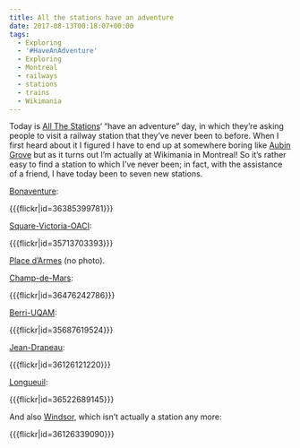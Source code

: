 ```yaml
---
title: All the stations have an adventure
date: 2017-08-13T00:18:07+00:00
tags:
  - Exploring
  - '#HaveAnAdventure'
  - Exploring
  - Montreal
  - railways
  - stations
  - trains
  - Wikimania
---
```

Today is [All The Stations](http://allthestations.co.uk/)‘ “have an adventure” day, in which they’re asking people to visit a railway station that they’ve never been to before. When I first heard about it I figured I have to end up at somewhere boring like [Aubin Grove](https://en.wikipedia.org/wiki/Aubin_Grove_railway_station) but as it turns out I’m actually at Wikimania in Montreal! So it’s rather easy to find a station to which I’ve never been; in fact, with the assistance of a friend, I have today been to seven new stations.

[Bonaventure](https://en.wikipedia.org/wiki/Bonaventure_station):

{{{flickr|id=36385399781}}}

[Square-Victoria-OACI](https://en.wikipedia.org/wiki/Square-Victoria-OACI_station):

{{{flickr|id=35713703393}}}

[Place d’Armes](https://en.wikipedia.org/wiki/Place-d%27Armes_station) (no photo).

[Champ-de-Mars](https://en.wikipedia.org/wiki/Champ-de-Mars_station_(Montreal_Metro)):

{{{flickr|id=36476242786}}}

[Berri-UQAM](https://en.wikipedia.org/wiki/Berri-UQAM_station):

{{{flickr|id=35687619524}}}

[Jean-Drapeau](https://en.wikipedia.org/wiki/Jean-Drapeau_station):

{{{flickr|id=36126121220}}}

[Longueuil](https://en.wikipedia.org/wiki/Longueuil_station):

{{{flickr|id=36522689145}}}

And also [Windsor](https://en.wikipedia.org/wiki/Windsor_Station_(Montreal)), which isn’t actually a station any more:

{{{flickr|id=36126339090}}}
